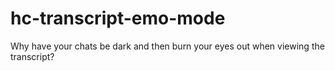 # hc-transcript-emo-mode
Why have your chats be dark and then burn your eyes out when viewing the transcript?
